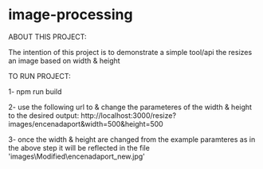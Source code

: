# image-processing
ABOUT THIS PROJECT:

The intention of this project is to demonstrate a simple tool/api the resizes an image based on width & height

TO RUN PROJECT:

1- npm run build 

2- use the following url to & change the parameteres of the width & height to the desired output: http://localhost:3000/resize?images/encenadaport&width=500&height=500

3- once the width & height are changed from the example paramteres as in the above step it will be reflected in the file 'images\Modified\encenadaport_new.jpg'
